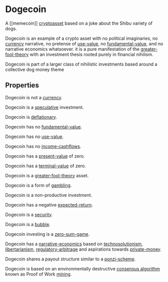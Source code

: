 # Dogecoin

A [[memecoin]] [cryptoasset](cryptoasset.md) based on a joke about the Shibu variety of dogs. 

Dogecoin is an example of a crypto asset with no political imaginaries, no [currency](currency.md) narrative, no pretense of [use-value](use-value.md), no [fundamental-value](fundamental-value.md), and no narrative economics whatsoever. it is a pure manifestation of the [greater-fool-theory](greater-fool-theory.md) with an investment thesis rooted purely in financial nihilism.

Dogecoin is part of a larger class of nihilistic investments based around a collective dog money theme

## Properties

Dogecoin is not a [currency](currency.md).

Dogecoin is a [speculative](speculation.md) investment. 

Dogecoin is [deflationary](deflationary.md).

Dogecoin has no [fundamental-value](fundamental-value.md).

Dogecoin has no [use-value](use-value.md).

Dogecoin has no [income-cashflows](income-cashflows.md).

Dogecoin has a [present-value](present-value.md) of zero.

Dogecoin has a [terminal-value](terminal-value.md) of zero.

Dogecoin is a [greater-fool-theory](greater-fool-theory.md) asset.

Dogecoin is a form of [gambling](gambling.md).

Dogecoin is a non-productive investment.

Dogecoin has a negative [expected-return](expected-return.md).

Dogecoin is a [security](security.md).

Dogecoin is a [bubble](bubble.md).

Dogecoin investing is a [zero-sum-game](zero-sum-game.md).

Dogecoin has a [narrative-economics](../claims/narrative-economics.md) based on [technosolutionism](ideologies/technosolutionism.md), [libertarianism](ideologies/libertarianism.md), [regulatory-arbitrage](regulatory-arbitrage.md) and aspirations towards [private-money](private-money.md).

Dogecoin shares a payout structure similar to a [ponzi-scheme](ponzi-scheme.md).

Dogecoin is based on an environmentally destructive [consensus algorithm](consensus-algorithm.md) known as Proof of Work [mining](mining.md).
